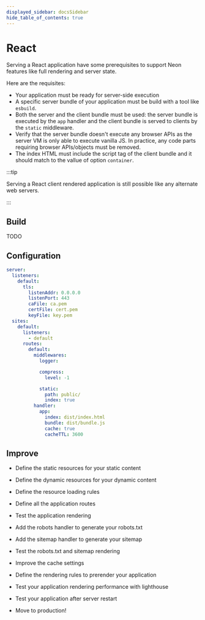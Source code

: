 ```yaml
---
displayed_sidebar: docsSidebar
hide_table_of_contents: true
---
```


# React

Serving a React application have some prerequisites to support Neon features like full rendering and server state.

Here are the requisites:

- Your application must be ready for server-side execution
- A specific server bundle of your application must be build with a tool like `esbuild`.
- Both the server and the client bundle must be used: the server bundle is executed by the `app` handler and the
  client bundle is served to clients by the `static` middleware.
- Verify that the server bundle doesn't execute any browser APIs as the server VM is only able to execute vanilla JS. In
  practice, any code parts requiring browser APIs/objects must be removed.
- The index HTML must include the script tag of the client bundle and it should match to the vallue of option
  `container`.

:::tip

Serving a React client rendered application is still possible like any alternate web servers.

:::

## Build

TODO

## Configuration

```yaml title="neon.yaml"
server:
  listeners:
    default:
      tls:
        listenAddr: 0.0.0.0
        listenPort: 443
        caFile: ca.pem
        certFile: cert.pem
        keyFile: key.pem
  sites:
    default:
      listeners:
        - default
      routes:
        default:
          middlewares:
            logger:

            compress:
              level: -1

            static:
              path: public/
              index: true
          handler:
            app:
              index: dist/index.html
              bundle: dist/bundle.js
              cache: true
              cacheTTL: 3600
```

## Improve

- Define the static resources for your static content

- Define the dynamic resources for your dynamic content

- Define the resource loading rules

- Define all the application routes

- Test the application rendering

- Add the robots handler to generate your robots.txt

- Add the sitemap handler to generate your sitemap

- Test the robots.txt and sitemap rendering

- Improve the cache settings

- Define the rendering rules to prerender your application

- Test your application rendering performance with lighthouse

- Test your application after server restart

- Move to production!
